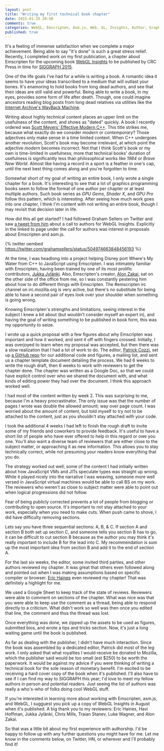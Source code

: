 ```yaml
---
layout: post
title: "Writing my first technical book chapter"
date: 2015-01-25 20:50
comments: true
categories: WebGL, Emscripten, Asm.js, Web, GL, Insights, Author, Graphics
published: true
---
```

It's a feeling of immense satisfaction when we complete a major achievement.
Being able to say "it's done" is such a great stress relief.  Recently, I
completed work on my first publication, a chapter about Emscripten for the
upcoming book
[WebGL Insights](http://www.crcpress.com/product/isbn/9781498716079)
to be published by CRC Press in time for
[SIGGRAPH 2015](http://s2015.siggraph.org/).

One of the life goals I've had for a while is writing a book.  A romantic idea
it seems to have your ideas transcribed to a medium that will outlast your
bones.  It's enamoring to hold books from long dead authors, and see that their
ideas are still valid and powerful.  Being able to write a book, in my eyes,
provides some form of life after death.  Though, one could imagine ancestors
reading blog posts from long dead relatives via utilities like the
[Internet Archive's WayBack Machine](https://web.archive.org/web/20141218200253/http://nickdesaulniers.github.io/).

Writing about highly technical content places an upper limit on the usefulness
of the content, and shows as "dated" quickly.  A book I recently ordered was
[Scott Meyers' Effective Modern C++](http://shop.oreilly.com/product/0636920033707.do).
This title strikes me, because what
exactly do we consider *modern* or *contemporary*?  Those adjectives only make
sense in a time limited context.  When C++ undergoes another revolution,
Scott's book may become irrelevant, at which point the adjective *modern*
becomes incorrect.  Not that I think Scott's book or my own is time-limited in
usefulness; more that technical books' duration of usefulness is significantly
less than philosophical works like *1984* or *Brave New World*.  Almost like having
a record in a sport is a feather in one's cap, until the next best thing comes
along and you're forgotten to time.

Somewhat short of my goal of writing an entire book, I only wrote a single
chapter for a book.  It's interesting to see that a lot of graphics programming
books seem to follow the format of one author per chapter or at least multiple
authors.  Such book series as *GPU Gems*, *Shader X*, and *GPU Pro* follow this
pattern, which is interesting.  After seeing how much work goes into one
chapter, I think I'm content with not writing an entire book, though I may
revisit that decision later in life.

How did this all get started?  I had followed Graham Sellers on Twitter and saw
[a tweet from him](http://octopress.org/2015/01/15/octopress-3.0-is-coming/)
about a call to authors for WebGL Insights.  Explicitly in the linked to page
under the call for authors was interest in proposals about Emscripten and
asm.js.

{% twitter oembed https://twitter.com/grahamsellers/status/504974663848456193 %}

At the time, I was headlong into a project helping Disney port Where's My Water
from C++ to JavaScript using Emscripten.  I was intimately familiar with
Emscripten, having been trained by one of its most prolific contributors,
[Jukka Jylänki](http://clb.demon.fi/).
Also, Emscripten's creator,
[Alon Zakai](http://mozakai.blogspot.com/), sat on the other side
of the office from me, so I was constantly pestering him about how to do
different things with Emscripten.  The #emscripten irc channel on
irc.mozilla.org is very active, but there's no substitute for being able to
have a second pair of eyes look over your shoulder when something is going
wrong.

Knowing Emscripten's strengths and limitations, seeing interest in the subject
I knew a bit about (but wouldn't consider myself an expert in), and having the
goal of writing something to be published in book form, this was my opportunity
to seize.

I wrote up a quick proposal with a few figures about why Emscripten was
important and how it worked, and sent it off with fingers crossed.  Initially,
I was overjoyed to learn when my proposal was accepted, but then there was a
slow realization that I had a lot of work to do.  The editor,
[Patrick Cozzi](http://www.seas.upenn.edu/~pcozzi/), set up
[a GitHub repo](https://github.com/WebGLInsights/WebGLInsights-1)
for our additional code and figures, a mailing
list, and sent us a chapter template document detailing the process.  We had 6
weeks to write the rough draft, then 6 weeks to work with reviewers to get the
chapter done.  The chapter was written as a Google Doc, so that we could have
explicit control over who we shared the document with, and what kinds of
editing power they had over the document.  I think this approach worked well.

I had most of the content written by week 2.  This was surprising to me,
because I'm a heavy procrastinator.  The only issue was that the number of
pages I wrote was double the allowed amount; way over page count.  I was
worried about the amount of content, but told myself to try not to be attached
to the content, just as you shouldn't stay attached with your code.

I took the additional 4 weeks I had left to finish the rough draft to invite
some of my friends and coworkers to provide feedback.  It's useful to have a
short list of people who have ever offered to help in this regard or owe you
one.  You'll also want a diverse team of reviewers that are either close to the
subject matter, or approaching it as new information.  This allows you to stay
technically correct, while not presuming your readers know everything that you
do.

The strategy worked out well; some of the content I had initially written about
how JavaScript VMs and JITs speculate types was straight up wrong.  While it
played nicely into the narrative I was weaving, someone more well versed in
JavaScript virtual machines would be able to call BS on my work.  The reviewers
who weren't as close to subject matter were able to point out when logical
progressions did not follow.

Fear of being publicly corrected prevents a lot of people from blogging or
contributing to open source.  It's important to not stay attached to your work,
especially when you need to make cuts.  When push came to shove, I did have
difficulty removing sections.

Lets say you have three sequential sections: A, B, & C.  If section A and
section B both set up section C, and someone tells you section B has to go, it
can be difficult to cut section B because as the author you may think it's
really important to include B for the lead into C.  My recommendation is sum up
the most important idea from section B and add it to the end of section A.

For the last six weeks, the editor, some invited third parties, and other
authors reviewed my chapter.  It was great that others even followed along and
pointed out when I was making assumptions based on specific compiler or
browser.
[Eric Haines](http://erich.realtimerendering.com/) even reviewed my chapter!
That was definitely a highlight for me.

We used a Google Sheet to keep track of the state of reviews.  Reviewers were
able to comment on sections of the chapter.  What was nice was that you were
able to keep use the comment as a thread, being able to respond directly to a
criticism.  What didn't work so well was then once you edited that line, the
comment and thus the thread was lost.

Once everything was done, we zipped up the assets to be used as figures,
submitted bios, and wrote a tips and tricks section.  Now, it's just a long
waiting game until the book is published.

As far as dealing with the publisher, I didn't have much interaction.  Since
the book was assembled by a dedicated editor, Patrick did most of the leg work.
I only asked that what royalties I would receive be donated to Mozilla, which
the publisher said would be too small (est $250) to be worth the paperwork.  It
would be against my advice if you were thinking of writing a technical book for
the sole reason of monetary benefit.  I'm excited to be receiving a hard cover
copy of the book when it's published.  I'll also have to see if I can find my
way to SIGGRAPH this year; I'd love to meet my fellow authors in person and
potential readers.  Just seeing the list of authors was really a who's-who of
folks doing cool WebGL stuff.

If you're interested in learning more about working with Emscripten, asm.js,
and WebGL, I sugguest you pick up a copy of WebGL Insights in August when it's
published.  A big thank you to my reviewers: Eric Haines, Havi Hoffman,
Jukka Jylänki, Chris Mills, Traian Stanev, Luke Wagner, and Alon Zakai.

So that was a little bit about my first experience with authorship.  I'd be
happy to follow up with any further questions you might have for me.  Let me
know in the comments below, on Twitter, HN, or wherever and I'll probably find
it!

